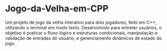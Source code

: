 # Jogo-da-Velha-em-CPP
Um projeto de jogo da velha interativo para dois jogadores, feito em C++, utilizando o terminal em modo texto. Desenvolvido para entreter usuários, o objetivo é praticar o fluxo lógico e estruturas condicionais, manipulação e validação de entradas do usuário, e gerenciamento dinâmicos de estado do jogo.
